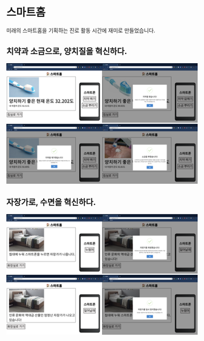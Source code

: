 # 스마트홈
미래의 스마트홈을 기획하는 진로 활동 시간에 재미로 만들었습니다.

## 치약과 소금으로, 양치질을 혁신하다.
<img src="./screenshots/1.png" width="50%"><img src="./screenshots/2.png" width="50%"><img src="./screenshots/3.png" width="50%"><img src="./screenshots/4.png" width="50%">

## 자장가로, 수면을 혁신하다.
<img src="./screenshots/5.png" width="50%"><img src="./screenshots/6.png" width="50%"><img src="./screenshots/7.png" width="50%"><img src="./screenshots/8.png" width="50%">
